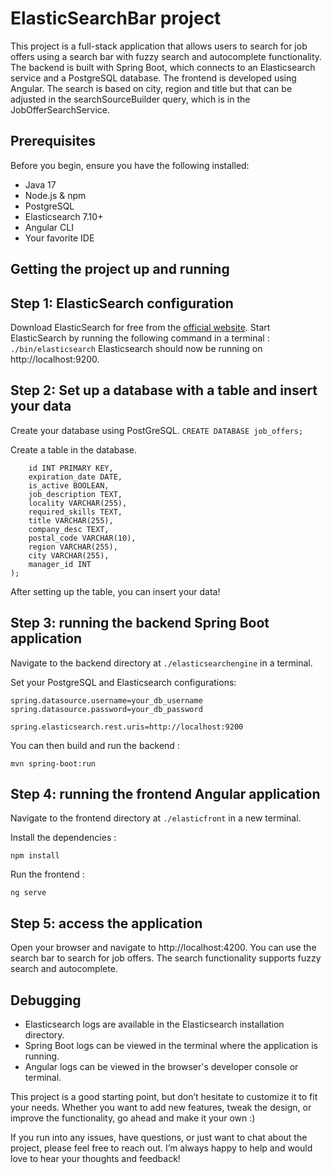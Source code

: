 # ElasticSearchBar project

This project is a full-stack application that allows users to search for job offers using a search bar with fuzzy search and autocomplete functionality. The backend is built with Spring Boot, which connects to an Elasticsearch service and a PostgreSQL database. The frontend is developed using Angular. The search is based on city, region and title but that can be adjusted in the searchSourceBuilder query, which is in the JobOfferSearchService.

## Prerequisites
Before you begin, ensure you have the following installed:

- Java 17
- Node.js & npm
- PostgreSQL
- Elasticsearch 7.10+
- Angular CLI
- Your favorite IDE

## Getting the project up and running

## Step 1: ElasticSearch configuration

Download ElasticSearch for free from the [official website](https://www.elastic.co/fr/downloads/past-releases/elasticsearch-7-10-0).
Start ElasticSearch by running the following command in a terminal :
```./bin/elasticsearch```
Elasticsearch should now be running on http://localhost:9200.

## Step 2: Set up a database with a table and insert your data
Create your database using PostGreSQL.
```CREATE DATABASE job_offers;```

Create a table in the database.
``` CREATE TABLE job_offers (
    id INT PRIMARY KEY,
    expiration_date DATE,
    is_active BOOLEAN,
    job_description TEXT,
    locality VARCHAR(255),
    required_skills TEXT,
    title VARCHAR(255),
    company_desc TEXT,
    postal_code VARCHAR(10),
    region VARCHAR(255),
    city VARCHAR(255),
    manager_id INT
);
```
After setting up the table, you can insert your data!

## Step 3: running the backend Spring Boot application
Navigate to the backend directory at ```./elasticsearchengine``` in a terminal.

Set your PostgreSQL and Elasticsearch configurations:
```spring.datasource.url=jdbc:postgresql://localhost:5432/job_search
spring.datasource.username=your_db_username
spring.datasource.password=your_db_password

spring.elasticsearch.rest.uris=http://localhost:9200
```

You can then build and run the backend : 

```mvn clean install
mvn spring-boot:run
```

## Step 4: running the frontend Angular application
Navigate to the frontend directory at ```./elasticfront``` in a new terminal.

Install the dependencies :

```npm install```

Run the frontend : 

```ng serve```

## Step 5: access the application 
Open your browser and navigate to http://localhost:4200. You can use the search bar to search for job offers. The search functionality supports fuzzy search and autocomplete.

## Debugging

- Elasticsearch logs are available in the Elasticsearch installation directory.
- Spring Boot logs can be viewed in the terminal where the application is running.
- Angular logs can be viewed in the browser's developer console or terminal.



This project is a good starting point, but don’t hesitate to customize it to fit your needs. Whether you want to add new features, tweak the design, or improve the functionality, go ahead and make it your own :)

If you run into any issues, have questions, or just want to chat about the project, please feel free to reach out. I’m always happy to help and would love to hear your thoughts and feedback!



